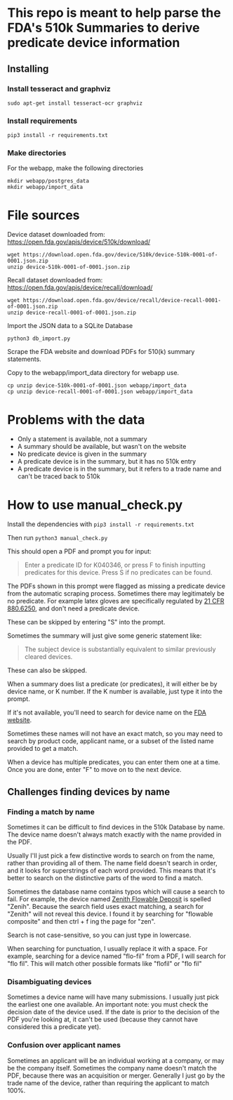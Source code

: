 # This repo is meant to help parse the FDA's 510k Summaries to derive predicate device information

## Installing

### Install tesseract and graphviz

```
sudo apt-get install tesseract-ocr graphviz
```

### Install requirements

```
pip3 install -r requirements.txt
```

### Make directories

For the webapp, make the following directories

```
mkdir webapp/postgres_data
mkdir webapp/import_data
```

# File sources

Device dataset downloaded from: https://open.fda.gov/apis/device/510k/download/

```
wget https://download.open.fda.gov/device/510k/device-510k-0001-of-0001.json.zip
unzip device-510k-0001-of-0001.json.zip
```

Recall dataset downloaded from: https://open.fda.gov/apis/device/recall/download/

```
wget https://download.open.fda.gov/device/recall/device-recall-0001-of-0001.json.zip
unzip device-recall-0001-of-0001.json.zip
```

Import the JSON data to a SQLite Database

```
python3 db_import.py
```

Scrape the FDA website and download PDFs for 510(k) summary statements.

Copy to the webapp/import_data directory for webapp use.

```
cp unzip device-510k-0001-of-0001.json webapp/import_data
cp unzip device-recall-0001-of-0001.json webapp/import_data
```

# Problems with the data

* Only a statement is available, not a summary
* A summary should be available, but wasn't on the website
* No predicate device is given in the summary
* A predicate device is in the summary, but it has no 510k entry
* A predicate device is in the summary, but it refers to a trade name and can't be traced back to 510k

# How to use manual_check.py

Install the dependencies with `pip3 install -r requirements.txt`

Then run `python3 manual_check.py`

This should open a PDF and prompt you for input:

> Enter a predicate ID for K040346, or press F to finish inputting predicates for this device. Press S if no predicates can be found.


The PDFs shown in this prompt were flagged as missing a predicate device from the automatic scraping process.
Sometimes there may legitimately be no predicate. For example latex gloves are specifically regulated by
[21 CFR 880.6250](https://www.accessdata.fda.gov/scripts/cdrh/cfdocs/cfcfr/cfrsearch.cfm?fr=880.6250),
and don't need a predicate device.

These can be skipped by entering "S" into the prompt.

Sometimes the summary will just give some generic statement like:

> The subject device is substantially equivalent to similar previously cleared devices.

These can also be skipped.

When a summary does list a predicate (or predicates), it will either be by device name, or K number.
If the K number is available, just type it into the prompt.

If it's not available, you'll need to search for device name on the
[FDA website](https://www.accessdata.fda.gov/scripts/cdrh/cfdocs/cfpmn/pmn.cfm).

Sometimes these names will not have an exact match, so you may need to search by
product code, applicant name, or a subset of the listed name provided to get a match.

When a device has multiple predicates, you can enter them one at a time. Once you are done,
enter "F" to move on to the next device.

## Challenges finding devices by name

### Finding a match by name

Sometimes it can be difficult to find devices in the 510k Database by name.
The device name doesn't always match exactly with the name provided in the PDF.

Usually I'll just pick a few distinctive words to search on from the name, rather than providing all of them.
The name field doesn't search in order, and it looks for superstrings of each word provided.
This means that it's better to search on the distinctive parts of the word to find a match.

Sometimes the database name contains typos which will cause a search to fail.
For example, the device named [Zenith Flowable Deposit](https://www.accessdata.fda.gov/scripts/cdrh/cfdocs/cfpmn/pmn.cfm?ID=K970683)
is spelled "Zenih". Because the search field uses exact matching, a search for "Zenith" will not reveal this device.
I found it by searching for "flowable composite" and then ctrl + f ing the page for "zen".

Search is not case-sensitive, so you can just type in lowercase.

When searching for punctuation, I usually replace it with a space. For example, searching 
for a device named "flo-fil" from a PDF, I will search for "flo fil".
This will match other possible formats like "flofil" or "flo fil"

### Disambiguating devices

Sometimes a device name will have many submissions. I usually just pick the earliest one one available.
An important note: you must check the decision date of the device used. If the date is prior to the decision
of the PDF you're looking at, it can't be used (because they cannot have considered this a predicate yet).

### Confusion over applicant names

Sometimes an applicant will be an individual working at a company, or may be the company itself.
Sometimes the company name doesn't match the PDF, because there was an acquisition or merger.
Generally I just go by the trade name of the device, rather than requiring the applicant to match 100%.